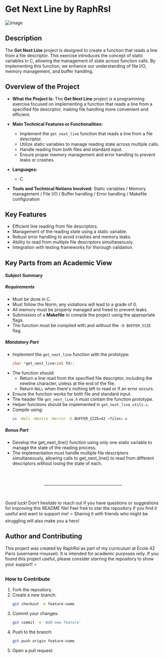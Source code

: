 # Get Next Line by RaphRsl
![image](https://github.com/user-attachments/assets/b2c28f6b-9148-4198-8fd5-425827b7f42d)

## Description

The **Get Next Line** project is designed to create a function that reads a line from a file descriptor. This exercise introduces the concept of static variables in C, allowing the management of state across function calls. By implementing this function, we enhance our understanding of file I/O, memory management, and buffer handling.

## Overview of the Project

- **What the Project Is:**
  The **Get Next Line** project is a programming exercise focused on implementing a function that reads a line from a specified file descriptor, making file handling more convenient and efficient.

- **Main Technical Features or Functionalities:**
  - Implement the `get_next_line` function that reads a line from a file descriptor.
  - Utilize static variables to manage reading state across multiple calls.
  - Handle reading from both files and standard input.
  - Ensure proper memory management and error handling to prevent leaks or crashes.

- **Languages:**
  - C

- **Tools and Technical Notions Involved:**
  Static variables / Memory management / File I/O / Buffer handling / Error handling / Makefile configuration

## Key Features

- Efficient line reading from file descriptors.
- Management of the reading state using a static variable.
- Robust error handling to avoid crashes and memory leaks.
- Ability to read from multiple file descriptors simultaneously.
- Integration with testing frameworks for thorough validation.

## Key Parts from an Academic View

#### Subject Summary

##### Requirements
- Must be done in C.
- Must follow the Norm; any violations will lead to a grade of 0.
- All memory must be properly managed and freed to prevent leaks.
- Submission of a **Makefile** to compile the project using the appropriate flags.
- The function must be compiled with and without the `-D BUFFER_SIZE` flag.

##### Mandatory Part
- Implement the `get_next_line` function with the prototype:
  ```c
  char *get_next_line(int fd);
  ```
- The function should:
  - Return a line read from the specified file descriptor, including the newline character, unless at the end of the file.
  - Return `NULL` when there's nothing left to read or if an error occurs.
- Ensure the function works for both file and standard input.
- The header file `get_next_line.h` must contain the function prototype.
- Helper functions should be implemented in `get_next_line_utils.c`.
- Compile using:
  ```bash
  cc -Wall -Wextra -Werror -D BUFFER_SIZE=42 <files>.c
  ```
  
##### Bonus Part
- Develop the get_next_line() function using only one static variable to manage the state of the reading process.
- The implementation must handle multiple file descriptors simultaneously, allowing calls to get_next_line() to read from different descriptors without losing the state of each.

<br><br>
<hr style="width: 50%; margin: auto;">
<br><br>

*Good luck!* Don’t hesitate to reach out if you have questions or suggestions for improving this README file! Feel free to star the repository if you find it useful and want to support me! ⭐ Sharing it with friends who might be struggling will also make you a hero!

## Author and Contributing

This project was created by RaphRsl as part of my curriculum at École 42 Paris (username rroussel). It is intended for academic purposes only. If you found this project useful, please consider starring the repository to show your support! ⭐

### How to Contribute

1. Fork the repository.
2. Create a new branch:
   ```bash
   git checkout -b feature-name
   ```
3. Commit your changes:
   ```bash
   git commit -m 'Add new feature'
   ```
4. Push to the branch:
   ```bash
   git push origin feature-name
   ```
5. Open a pull request.
